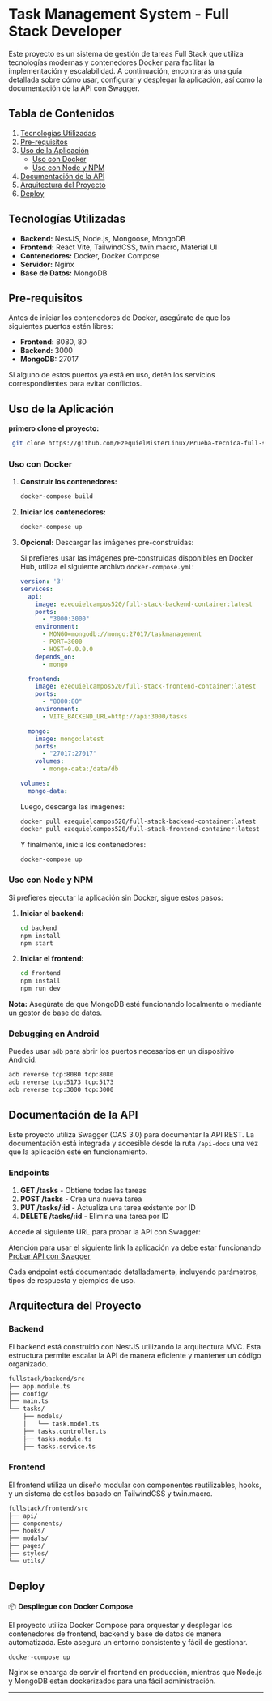 
# Task Management System - Full Stack Developer

Este proyecto es un sistema de gestión de tareas Full Stack que utiliza tecnologías modernas y contenedores Docker para facilitar la implementación y escalabilidad. A continuación, encontrarás una guía detallada sobre cómo usar, configurar y desplegar la aplicación, así como la documentación de la API con Swagger.

## Tabla de Contenidos

1. [Tecnologías Utilizadas](#tecnologías-utilizadas)
2. [Pre-requisitos](#pre-requisitos)
3. [Uso de la Aplicación](#uso-de-la-aplicación)
   - [Uso con Docker](#uso-con-docker)
   - [Uso con Node y NPM](#uso-con-node-y-npm)
4. [Documentación de la API](#documentación-de-la-api)
5. [Arquitectura del Proyecto](#arquitectura-del-proyecto)
6. [Deploy](#deploy)

## Tecnologías Utilizadas

- **Backend:** NestJS, Node.js, Mongoose, MongoDB
- **Frontend:** React Vite, TailwindCSS, twin.macro, Material UI
- **Contenedores:** Docker, Docker Compose
- **Servidor:** Nginx
- **Base de Datos:** MongoDB

## Pre-requisitos

Antes de iniciar los contenedores de Docker, asegúrate de que los siguientes puertos estén libres:

- **Frontend:** 8080, 80
- **Backend:** 3000
- **MongoDB:** 27017

Si alguno de estos puertos ya está en uso, detén los servicios correspondientes para evitar conflictos.

## Uso de la Aplicación

  **primero clone el proyecto:**
  ```bash
   git clone https://github.com/EzequielMisterLinux/Prueba-tecnica-full-stack-developer.git
  ```

### Uso con Docker

1. **Construir los contenedores:**

    ```bash
    docker-compose build
    ```

2. **Iniciar los contenedores:**

    ```bash
    docker-compose up
    ```

3. **Opcional:** Descargar las imágenes pre-construidas:

    Si prefieres usar las imágenes pre-construidas disponibles en Docker Hub, utiliza el siguiente archivo `docker-compose.yml`:

    ```yaml
    version: '3'
    services:
      api:
        image: ezequielcampos520/full-stack-backend-container:latest
        ports:
          - "3000:3000"
        environment:
          - MONGO=mongodb://mongo:27017/taskmanagement
          - PORT=3000
          - HOST=0.0.0.0 
        depends_on:
          - mongo

      frontend:
        image: ezequielcampos520/full-stack-frontend-container:latest
        ports:
          - "8080:80"
        environment:
          - VITE_BACKEND_URL=http://api:3000/tasks 

      mongo:
        image: mongo:latest
        ports:
          - "27017:27017"
        volumes:
          - mongo-data:/data/db

    volumes:
      mongo-data:
    ```

    Luego, descarga las imágenes:

    ```bash
    docker pull ezequielcampos520/full-stack-backend-container:latest
    docker pull ezequielcampos520/full-stack-frontend-container:latest
    ```

    Y finalmente, inicia los contenedores:

    ```bash
    docker-compose up
    ```

### Uso con Node y NPM

Si prefieres ejecutar la aplicación sin Docker, sigue estos pasos:

1. **Iniciar el backend:**

    ```bash
    cd backend
    npm install
    npm start
    ```

2. **Iniciar el frontend:**

    ```bash
    cd frontend
    npm install
    npm run dev
    ```

**Nota:** Asegúrate de que MongoDB esté funcionando localmente o mediante un gestor de base de datos.

### Debugging en Android

Puedes usar `adb` para abrir los puertos necesarios en un dispositivo Android:

```bash
adb reverse tcp:8080 tcp:8080
adb reverse tcp:5173 tcp:5173
adb reverse tcp:3000 tcp:3000
```

## Documentación de la API

Este proyecto utiliza Swagger (OAS 3.0) para documentar la API REST. La documentación está integrada y accesible desde la ruta `/api-docs` una vez que la aplicación esté en funcionamiento.

### Endpoints

1. **GET /tasks** - Obtiene todas las tareas
2. **POST /tasks** - Crea una nueva tarea
3. **PUT /tasks/:id** - Actualiza una tarea existente por ID
4. **DELETE /tasks/:id** - Elimina una tarea por ID

Accede al siguiente URL para probar la API con Swagger:

Atención para usar el siguiente link la aplicación ya debe estar funcionando
[Probar API con Swagger](http://localhost:3000/api-docs)

Cada endpoint está documentado detalladamente, incluyendo parámetros, tipos de respuesta y ejemplos de uso.

## Arquitectura del Proyecto

### Backend

El backend está construido con NestJS utilizando la arquitectura MVC. Esta estructura permite escalar la API de manera eficiente y mantener un código organizado.

```bash
fullstack/backend/src
├── app.module.ts
├── config/
├── main.ts
└── tasks/
    ├── models/
    │   └── task.model.ts
    ├── tasks.controller.ts
    ├── tasks.module.ts
    ├── tasks.service.ts
```

### Frontend

El frontend utiliza un diseño modular con componentes reutilizables, hooks, y un sistema de estilos basado en TailwindCSS y twin.macro.

```bash
fullstack/frontend/src
├── api/
├── components/
├── hooks/
├── modals/
├── pages/
├── styles/
└── utils/
```

## Deploy

📦 **Despliegue con Docker Compose**

El proyecto utiliza Docker Compose para orquestar y desplegar los contenedores de frontend, backend y base de datos de manera automatizada. Esto asegura un entorno consistente y fácil de gestionar.

```bash
docker-compose up
```

Nginx se encarga de servir el frontend en producción, mientras que Node.js y MongoDB están dockerizados para una fácil administración.

---

